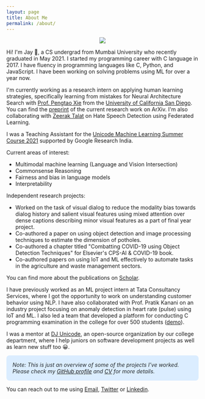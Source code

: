 ```yaml
---
layout: page
title: About Me
permalink: /about/
---
```


<center>
    <figure>
        <img src="{{site.baseurl}}/images/profile.png" class="profile-img"/>
    </figure>
</center>

Hi! I'm Jay 👋, a CS undergrad from Mumbai University who recently graduated in May 2021. I started my programming career with C language in 2017. I have fluency in programming languages like C, Python, and JavaScript. I have been working on solving problems using ML for over a year now.

I'm currently working as a research intern on applying human learning strategies, specifically learning from mistakes for Neural Architecture Search with [Prof. Pengtao Xie](https://sites.google.com/site/pengtaoxie2008) from the [University of California San Diego](https://ucsd.edu/). You can find the [preprint](https://arxiv.org/abs/2112.00275) of the current research work on ArXiv. I'm also collaborating with [Zeerak Talat](https://scholar.google.com/citations?hl=en&user=3M3WdvkAAAAJ&view_op=list_works&sortby=pubdate) on Hate Speech Detection using Federated Learning.

I was a Teaching Assistant for the [Unicode Machine Learning Summer Course 2021](https://djunicode.github.io/umlsc-2021/) supported by Google Research India.

Current areas of interest:
- Multimodal machine learning (Language and Vision Intersection)
- Commonsense Reasoning
- Fairness and bias in language models
- Interpretability

Independent research projects:
- Worked on the task of visual dialog to reduce the modality bias towards dialog history and salient visual features using mixed attention over dense captions describing minor visual features as a part of final year project.
- Co-authored a paper on using object detection and image processing techniques to estimate the dimension of potholes.
- Co-authored a chapter titled "Combatting COVID-19 using Object Detection Techniques" for Elsevier's CPS-AI & COVID-19 book.
- Co-authored papers on using IoT and ML effectively to automate tasks in the agriculture and waste management sectors.

You can find more about the publications on [Scholar](https://scholar.google.com/citations?user=lNn2qGoAAAAJ&hl=en).

I have previously worked as an ML project intern at Tata Consultancy Services, where I got the opportunity to work on understanding customer behavior using NLP. I have also collaborated with Prof. Pratik Kanani on an industry project focusing on anomaly detection in heart rate (pulse) using IoT and ML. I also led a team that developed a platform for conducting C programming examination in the college for over 500 students ([demo](https://www.youtube.com/watch?v=kn7lwJoYfuU)).

I was a mentor at [DJ Unicode](https://github.com/djunicode), an open-source organization by our college department, where I help juniors on software development projects as well as learn new stuff too 😀.

<p style="background: #dbedff; padding: 16px !important; border-radius: 8px; border-color: rgba(4,66,137,0.2); color: #24292e;">
    <em>
        Note: This is just an overview of some of the projects I’ve worked. Please check my <a href="https://github.com/jaygala24">GitHub profile</a> and <a href="https://jaygala24.github.io/blog/cv/">CV</a> for more details.
    </em>
</p>

You can reach out to me using [Email](mailto:jaygala24@gmail.com), [Twitter](https://twitter.com/jaygala24/) or [Linkedin](https://www.linkedin.com/in/jaygala24).
